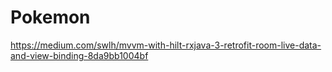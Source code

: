 # Pokemon


https://medium.com/swlh/mvvm-with-hilt-rxjava-3-retrofit-room-live-data-and-view-binding-8da9bb1004bf
